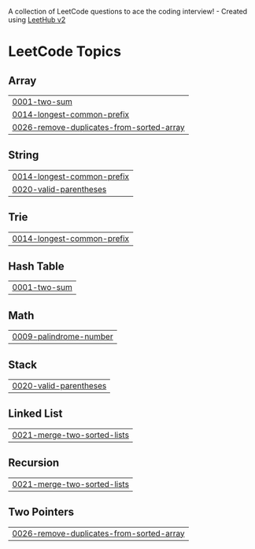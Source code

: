 A collection of LeetCode questions to ace the coding interview! - Created using [LeetHub v2](https://github.com/arunbhardwaj/LeetHub-2.0)
<!---LeetCode Topics Start-->
# LeetCode Topics
## Array
|  |
| ------- |
| [0001-two-sum](https://github.com/sumit778285/java/tree/master/0001-two-sum) |
| [0014-longest-common-prefix](https://github.com/sumit778285/java/tree/master/0014-longest-common-prefix) |
| [0026-remove-duplicates-from-sorted-array](https://github.com/sumit778285/java/tree/master/0026-remove-duplicates-from-sorted-array) |
## String
|  |
| ------- |
| [0014-longest-common-prefix](https://github.com/sumit778285/java/tree/master/0014-longest-common-prefix) |
| [0020-valid-parentheses](https://github.com/sumit778285/java/tree/master/0020-valid-parentheses) |
## Trie
|  |
| ------- |
| [0014-longest-common-prefix](https://github.com/sumit778285/java/tree/master/0014-longest-common-prefix) |
## Hash Table
|  |
| ------- |
| [0001-two-sum](https://github.com/sumit778285/java/tree/master/0001-two-sum) |
## Math
|  |
| ------- |
| [0009-palindrome-number](https://github.com/sumit778285/java/tree/master/0009-palindrome-number) |
## Stack
|  |
| ------- |
| [0020-valid-parentheses](https://github.com/sumit778285/java/tree/master/0020-valid-parentheses) |
## Linked List
|  |
| ------- |
| [0021-merge-two-sorted-lists](https://github.com/sumit778285/java/tree/master/0021-merge-two-sorted-lists) |
## Recursion
|  |
| ------- |
| [0021-merge-two-sorted-lists](https://github.com/sumit778285/java/tree/master/0021-merge-two-sorted-lists) |
## Two Pointers
|  |
| ------- |
| [0026-remove-duplicates-from-sorted-array](https://github.com/sumit778285/java/tree/master/0026-remove-duplicates-from-sorted-array) |
<!---LeetCode Topics End-->
